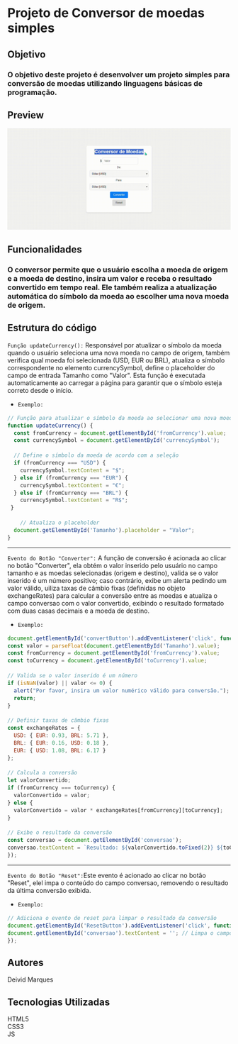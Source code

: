 # **Projeto de Conversor de moedas simples**

## **Objetivo**
### O objetivo deste projeto é desenvolver um projeto simples para conversão de moedas utilizando linguagens básicas de programação.

## **Preview**
![Preview](/img/conversor.gif)

## **Funcionalidades**
### O conversor permite que o usuário escolha a moeda de origem e a moeda de destino, insira um valor e receba o resultado convertido em tempo real. Ele também realiza a atualização automática do símbolo da moeda ao escolher uma nova moeda de origem.

## **Estrutura do código**

``Função updateCurrency():`` Responsável por atualizar o símbolo da moeda quando o usuário seleciona uma nova moeda no campo de origem, também verifica qual moeda foi selecionada (USD, EUR ou BRL), atualiza o símbolo correspondente no elemento currencySymbol, define o placeholder do campo de entrada Tamanho como "Valor". Esta função é executada automaticamente ao carregar a página para garantir que o símbolo esteja correto desde o início.

- ``Exemplo:``
```js
// Função para atualizar o símbolo da moeda ao selecionar uma nova moeda
function updateCurrency() {
  const fromCurrency = document.getElementById('fromCurrency').value;
  const currencySymbol = document.getElementById('currencySymbol');
 
  // Define o símbolo da moeda de acordo com a seleção
  if (fromCurrency === "USD") {
    currencySymbol.textContent = "$";
  } else if (fromCurrency === "EUR") {
    currencySymbol.textContent = "€";
  } else if (fromCurrency === "BRL") {
    currencySymbol.textContent = "R$";
 }

    // Atualiza o placeholder
  document.getElementById('Tamanho').placeholder = "Valor";
}
```
---------------------------------------------------------------------------------------------------------------
``Evento do Botão "Converter":`` A função de conversão é acionada ao clicar no botão "Converter", ela obtém o valor inserido pelo usuário no campo tamanho e as moedas selecionadas (origem e destino), valida se o valor inserido é um número positivo; caso contrário, exibe um alerta pedindo um valor válido, uiliza taxas de câmbio fixas (definidas no objeto exchangeRates) para calcular a conversão entre as moedas e atualiza o campo conversao com o valor convertido, exibindo o resultado formatado com duas casas decimais e a moeda de destino. 

- ``Exemplo:``
```js
document.getElementById('convertButton').addEventListener('click', function () {
const valor = parseFloat(document.getElementById('Tamanho').value);
const fromCurrency = document.getElementById('fromCurrency').value;
const toCurrency = document.getElementById('toCurrency').value;

// Valida se o valor inserido é um número
if (isNaN(valor) || valor <= 0) {
  alert("Por favor, insira um valor numérico válido para conversão.");
  return;
}

// Definir taxas de câmbio fixas
const exchangeRates = {
  USD: { EUR: 0.93, BRL: 5.71 },
  BRL: { EUR: 0.16, USD: 0.18 },
  EUR: { USD: 1.08, BRL: 6.17 }
};

// Calcula a conversão
let valorConvertido;
if (fromCurrency === toCurrency) {
  valorConvertido = valor;
} else {
  valorConvertido = valor * exchangeRates[fromCurrency][toCurrency];
}

// Exibe o resultado da conversão
const conversao = document.getElementById('conversao');
conversao.textContent = `Resultado: ${valorConvertido.toFixed(2)} ${toCurrency}`;
});
```
---------------------------------------------------------------------------------------------------------------

``Evento do Botão "Reset":``Este evento é acionado ao clicar no botão "Reset", elel impa o conteúdo do campo conversao, removendo o resultado da última conversão exibida.

- ``Exemplo:``
```js
// Adiciona o evento de reset para limpar o resultado da conversão
document.getElementById('ResetButton').addEventListener('click', function () {
document.getElementById('conversao').textContent = ''; // Limpa o campo de resultado
});
```

## Autores
Deivid Marques

## Tecnologias Utilizadas
HTML5<br>
CSS3<br>
JS